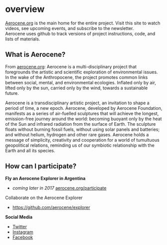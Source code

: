 # overview

[Aerocene.org](https://aerocene.org) is the main home for the entire project. Visit this site to watch videos, see upcoming events, and subscribe to the newsletter.  
Aerocene uses github to track versions of project instructions, code, and lists of materials.  

## What is Aerocene?

From [aerocene.org](https://aerocene.org):
Aerocene is a multi-disciplinary project that foregrounds the artistic and scientific exploration of environmental issues. 
In the wake of the Anthropocene, the project promotes common links between social, mental, and environmental ecologies. 
Inflated only by air, lifted only by the sun, carried only by the wind, towards a sustainable future.

Aerocene is a transdisciplinary artistic project, an invitation to shape a period of time, a new epoch. Aerocene, developed by Aerocene Foundation, manifests as a series of air-fuelled sculptures that will achieve the longest, emission-free journey around the world: becoming buoyant only by the heat of the Sun and infrared radiation from the surface of Earth. The sculpture floats without burning fossil fuels, without using solar panels and batteries; and without helium, hydrogen and other rare gases. Aerocene holds a message of simplicity, creativity and cooperation for a world of tumultuous geopolitical relations, reminding us of our symbiotic relationship with the Earth and all its species.

## How can I participate?

**Fly an Aerocene Explorer in Argentina**

* _coming later in 2017_ [aerocene.org/participate](https://aerocene.org/participate)

Collaborate on the Aerocene Explorer

* https://github.com/aerocene/explorer

**Social Media**

* [Twitter](https://twitter.com/aerocene)
* [Instagram](https://www.instagram.com/studiotomassaraceno/)
* [Facebook](https://www.facebook.com/aerocene/)



